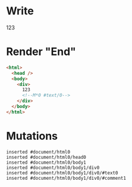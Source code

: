 # Write
  <div>123<!M*0 #text/0></div>


# Render "End"
```html
<html>
  <head />
  <body>
    <div>
      123
      <!--M*0 #text/0-->
    </div>
  </body>
</html>
```

# Mutations
```
inserted #document/html0
inserted #document/html0/head0
inserted #document/html0/body1
inserted #document/html0/body1/div0
inserted #document/html0/body1/div0/#text0
inserted #document/html0/body1/div0/#comment1
```